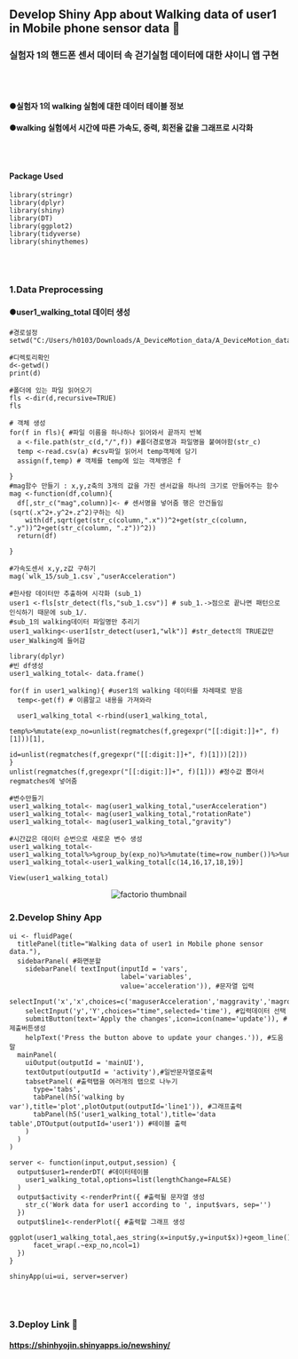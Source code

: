 ## **Develop Shiny App about Walking data of user1 in Mobile phone sensor data** 🚶
### **실험자 1의 핸드폰 센서 데이터 속 걷기실험 데이터에 대한 샤이니 앱 구현**
###### ⠀
#### ●실험자 1의 walking 실험에 대한 데이터 테이블 정보
#### ●walking 실험에서 시간에 따른 가속도, 중력, 회전율 값을 그래프로 시각화 
###### ⠀
#### Package Used
```
library(stringr)
library(dplyr)
library(shiny)
library(DT)
library(ggplot2)
library(tidyverse)
library(shinythemes)
```
###### ⠀
### 1.Data Preprocessing
#### ●user1_walking_total 데이터 생성
```
#경로설정
setwd("C:/Users/h0103/Downloads/A_DeviceMotion_data/A_DeviceMotion_data")

#디렉토리확인
d<-getwd()
print(d)

#폴더에 있는 파일 읽어오기
fls <-dir(d,recursive=TRUE)
fls

# 객체 생성
for(f in fls){ #파일 이름을 하나하나 읽어와서 끝까지 반복
  a <-file.path(str_c(d,"/",f)) #폴더경로명과 파일명을 붙여야함(str_c)
  temp <-read.csv(a) #csv파일 읽어서 temp객체에 담기
  assign(f,temp) # 객체를 temp에 있는 객체명은 f
  
}
#mag함수 만들기 : x,y,z축의 3개의 값을 가진 센서값을 하나의 크기로 만들어주는 함수
mag <-function(df,column){
  df[,str_c("mag",column)]<- # 센서명을 넣어줌 행은 안건들임 (sqrt(.x^2+.y^2+.z^2)구하는 식)
    with(df,sqrt(get(str_c(column,".x"))^2+get(str_c(column, ".y"))^2+get(str_c(column, ".z"))^2))
  return(df)
  
}

#가속도센서 x,y,z값 구하기
mag(`wlk_15/sub_1.csv`,"userAcceleration")

#한사람 데이터만 추출하여 시각화 (sub_1)
user1 <-fls[str_detect(fls,"sub_1.csv")] # sub_1.->점으로 끝나면 패턴으로 인식하기 때문에 sub_1/.
#sub_1의 walking데이터 파일명만 추리기
user1_walking<-user1[str_detect(user1,"wlk")] #str_detect의 TRUE값만 user_Walking에 들어감

library(dplyr)
#빈 df생성
user1_walking_total<- data.frame()

for(f in user1_walking){ #user1의 walking 데이터를 차례때로 받음
  temp<-get(f) # 이름말고 내용을 가져와라
  
  user1_walking_total <-rbind(user1_walking_total,
                              temp%>%mutate(exp_no=unlist(regmatches(f,gregexpr("[[:digit:]]+", f)[1]))[1],
                                            id=unlist(regmatches(f,gregexpr("[[:digit:]]+", f)[1]))[2]))
}
unlist(regmatches(f,gregexpr("[[:digit:]]+", f)[1])) #정수값 뽑아서 regmatches에 넣어줌

#변수만들기
user1_walking_total<- mag(user1_walking_total,"userAcceleration")
user1_walking_total<- mag(user1_walking_total,"rotationRate")
user1_walking_total<- mag(user1_walking_total,"gravity")

#시간값은 데이터 순번으로 새로운 변수 생성
user1_walking_total<-user1_walking_total%>%group_by(exp_no)%>%mutate(time=row_number())%>%ungroup()
user1_walking_total<-user1_walking_total[c(14,16,17,18,19)]

View(user1_walking_total)
```
<p align="center">
  <img src="https://user-images.githubusercontent.com/80669371/125882173-9ffca611-3c48-4d84-bfc7-13cde61fe4ea.png" alt="factorio thumbnail"/>
</p> 


### 2.Develop Shiny App
```
ui <- fluidPage(
  titlePanel(title="Walking data of user1 in Mobile phone sensor data."),
  sidebarPanel( #화면분할
    sidebarPanel( textInput(inputId = 'vars',
                            label='variables',
                            value='acceleration')), #문자열 입력
    selectInput('x','x',choices=c('maguserAcceleration','maggravity','magrotationRate'),selected='maguserAcceleration'),
    selectInput('y','Y',choices="time",selected='time'), #입력데이터 선택
    submitButton(text='Apply the changes',icon=icon(name='update')), #제출버튼생성
    helpText('Press the button above to update your changes.')), #도움말
  mainPanel(
    uiOutput(outputId = 'mainUI'), 
    textOutput(outputId = 'activity'),#일반문자열로출력
    tabsetPanel( #출력탭을 여러개의 탭으로 나누기
      type='tabs',
      tabPanel(h5('walking by var'),title='plot',plotOutput(outputId='line1')), #그래프출력
      tabPanel(h5('user1_walking_total'),title='data table',DTOutput(outputId='user1')) #테이블 출력
    )
  )
)

server <- function(input,output,session) {
  output$user1=renderDT( #데이터테이블
    user1_walking_total,options=list(lengthChange=FALSE)
  )
  output$activity <-renderPrint({ #출력될 문자열 생성
    str_c('Work data for user1 according to ', input$vars, sep='')
  })
  output$line1<-renderPlot({ #출력할 그래프 생성
    ggplot(user1_walking_total,aes_string(x=input$y,y=input$x))+geom_line()+
      facet_wrap(.~exp_no,ncol=1)
  })
}

shinyApp(ui=ui, server=server)
```
###### ⠀
### 3.Deploy Link 🔗
#### https://shinhyojin.shinyapps.io/newshiny/


